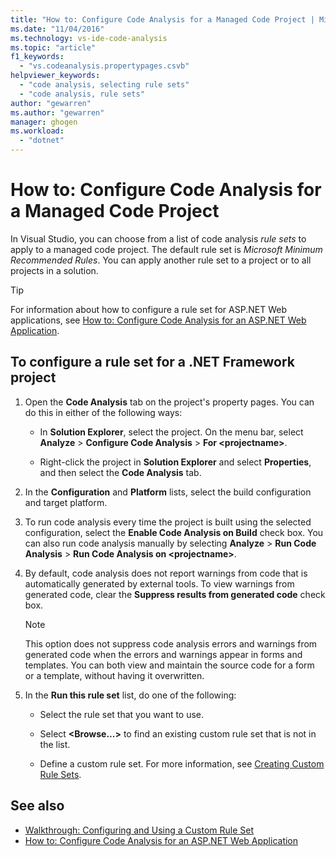 ```yaml
---
title: "How to: Configure Code Analysis for a Managed Code Project | Microsoft Docs"
ms.date: "11/04/2016"
ms.technology: vs-ide-code-analysis
ms.topic: "article"
f1_keywords:
  - "vs.codeanalysis.propertypages.csvb"
helpviewer_keywords:
  - "code analysis, selecting rule sets"
  - "code analysis, rule sets"
author: "gewarren"
ms.author: "gewarren"
manager: ghogen
ms.workload:
  - "dotnet"
---
```

# How to: Configure Code Analysis for a Managed Code Project

In Visual Studio, you can choose from a list of code analysis *rule sets* to apply to a managed code project. The default rule set is *Microsoft Minimum Recommended Rules*. You can apply another rule set to a project or to all projects in a solution.

> [!TIP]
> For information about how to configure a rule set for ASP.NET Web applications, see [How to: Configure Code Analysis for an ASP.NET Web Application](../code-quality/how-to-configure-code-analysis-for-an-aspnet-web-application.md).

## To configure a rule set for a .NET Framework project

1. Open the **Code Analysis** tab on the project's property pages. You can do this in either of the following ways:

   - In **Solution Explorer**, select the project. On the menu bar, select **Analyze** > **Configure Code Analysis** > **For \<projectname>**.

   - Right-click the project in **Solution Explorer** and select **Properties**, and then select the **Code Analysis** tab.

1. In the **Configuration** and **Platform** lists, select the build configuration and target platform.

1. To run code analysis every time the project is built using the selected configuration, select the **Enable Code Analysis on Build** check box. You can also run code analysis manually by selecting **Analyze** > **Run Code Analysis** > **Run Code Analysis on \<projectname>**.

1. By default, code analysis does not report warnings from code that is automatically generated by external tools. To view warnings from generated code, clear the **Suppress results from generated code** check box.

    > [!NOTE]
    > This option does not suppress code analysis errors and warnings from generated code when the errors and warnings appear in forms and templates. You can both view and maintain the source code for a form or a template, without having it overwritten.

1. In the **Run this rule set** list, do one of the following:

    - Select the rule set that you want to use.

    - Select **\<Browse...>** to find an existing custom rule set that is not in the list.

    - Define a custom rule set. For more information, see [Creating Custom Rule Sets](../code-quality/creating-custom-code-analysis-rule-sets.md).

## See also

- [Walkthrough: Configuring and Using a Custom Rule Set](../code-quality/walkthrough-configuring-and-using-a-custom-rule-set.md)
- [How to: Configure Code Analysis for an ASP.NET Web Application](../code-quality/how-to-configure-code-analysis-for-an-aspnet-web-application.md)